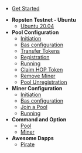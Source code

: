 <!-- docs/_sidebar.md -->


* [Get Started](GETSTARTED.md)
- **Ropsten Testnet - Ubuntu** 
  - [Ubuntu 20.04](/ubuntu)
- **Pool Configuration**
  - [Initiation](/pool-initiation)
  - [Bas configuration](/pool-bas-configuration)
  - [Transfer Tokens](/pool-transfer-eth-hop)
  - [Registration](/pool-registration)
  - [Running](/pool-run)
  - [Claim HOP Token](/pool-claim)
  - [Remove Miner](/pool-unjoin)
  - [Pool Unregistration](/pool-unreg)
- **Miner Configuration** 
  - [Initiation](/miner-initiation)
  - [Bas configuration](/miner-bas-configuration)
  - [Join a Pool](/miner-join-a-pool)
  - [Running](/miner-run)
- **Command and Option**
  - [Pool](/pool-command-option)
  - [Miner](/miner-command-option)
- **Awesome Dapps**
  - [Pirate](/pirate-dapp)